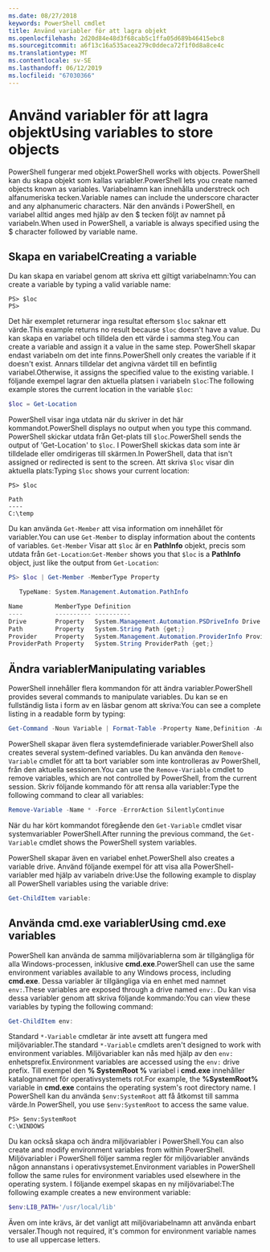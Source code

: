 ```yaml
---
ms.date: 08/27/2018
keywords: PowerShell cmdlet
title: Använd variabler för att lagra objekt
ms.openlocfilehash: 2d20d84e48d3f68cab5c1ffa05d689b46415ebc8
ms.sourcegitcommit: a6f13c16a535acea279c0ddeca72f1f0d8a8ce4c
ms.translationtype: MT
ms.contentlocale: sv-SE
ms.lasthandoff: 06/12/2019
ms.locfileid: "67030366"
---
```

# <a name="using-variables-to-store-objects"></a><span data-ttu-id="cff83-103">Använd variabler för att lagra objekt</span><span class="sxs-lookup"><span data-stu-id="cff83-103">Using variables to store objects</span></span>

<span data-ttu-id="cff83-104">PowerShell fungerar med objekt.</span><span class="sxs-lookup"><span data-stu-id="cff83-104">PowerShell works with objects.</span></span> <span data-ttu-id="cff83-105">PowerShell kan du skapa objekt som kallas variabler.</span><span class="sxs-lookup"><span data-stu-id="cff83-105">PowerShell lets you create named objects known as variables.</span></span>
<span data-ttu-id="cff83-106">Variabelnamn kan innehålla understreck och alfanumeriska tecken.</span><span class="sxs-lookup"><span data-stu-id="cff83-106">Variable names can include the underscore character and any alphanumeric characters.</span></span> <span data-ttu-id="cff83-107">När den används i PowerShell, en variabel alltid anges med hjälp av den \$ tecken följt av namnet på variabeln.</span><span class="sxs-lookup"><span data-stu-id="cff83-107">When used in PowerShell, a variable is always specified using the \$ character followed by variable name.</span></span>

## <a name="creating-a-variable"></a><span data-ttu-id="cff83-108">Skapa en variabel</span><span class="sxs-lookup"><span data-stu-id="cff83-108">Creating a variable</span></span>

<span data-ttu-id="cff83-109">Du kan skapa en variabel genom att skriva ett giltigt variabelnamn:</span><span class="sxs-lookup"><span data-stu-id="cff83-109">You can create a variable by typing a valid variable name:</span></span>

```
PS> $loc
PS>
```

<span data-ttu-id="cff83-110">Det här exemplet returnerar inga resultat eftersom `$loc` saknar ett värde.</span><span class="sxs-lookup"><span data-stu-id="cff83-110">This example returns no result because `$loc` doesn't have a value.</span></span> <span data-ttu-id="cff83-111">Du kan skapa en variabel och tilldela den ett värde i samma steg.</span><span class="sxs-lookup"><span data-stu-id="cff83-111">You can create a variable and assign it a value in the same step.</span></span> <span data-ttu-id="cff83-112">PowerShell skapar endast variabeln om det inte finns.</span><span class="sxs-lookup"><span data-stu-id="cff83-112">PowerShell only creates the variable if it doesn't exist.</span></span>
<span data-ttu-id="cff83-113">Annars tilldelar det angivna värdet till en befintlig variabel.</span><span class="sxs-lookup"><span data-stu-id="cff83-113">Otherwise, it assigns the specified value to the existing variable.</span></span> <span data-ttu-id="cff83-114">I följande exempel lagrar den aktuella platsen i variabeln `$loc`:</span><span class="sxs-lookup"><span data-stu-id="cff83-114">The following example stores the current location in the variable `$loc`:</span></span>

```powershell
$loc = Get-Location
```

<span data-ttu-id="cff83-115">PowerShell visar inga utdata när du skriver in det här kommandot.</span><span class="sxs-lookup"><span data-stu-id="cff83-115">PowerShell displays no output when you type this command.</span></span> <span data-ttu-id="cff83-116">PowerShell skickar utdata från Get-plats till `$loc`.</span><span class="sxs-lookup"><span data-stu-id="cff83-116">PowerShell sends the output of 'Get-Location' to `$loc`.</span></span> <span data-ttu-id="cff83-117">I PowerShell skickas data som inte är tilldelade eller omdirigeras till skärmen.</span><span class="sxs-lookup"><span data-stu-id="cff83-117">In PowerShell, data that isn't assigned or redirected is sent to the screen.</span></span> <span data-ttu-id="cff83-118">Att skriva `$loc` visar din aktuella plats:</span><span class="sxs-lookup"><span data-stu-id="cff83-118">Typing `$loc` shows your current location:</span></span>

```
PS> $loc

Path
----
C:\temp
```

<span data-ttu-id="cff83-119">Du kan använda `Get-Member` att visa information om innehållet för variabler.</span><span class="sxs-lookup"><span data-stu-id="cff83-119">You can use `Get-Member` to display information about the contents of variables.</span></span> <span data-ttu-id="cff83-120">`Get-Member` Visar att `$loc` är en **PathInfo** objekt, precis som utdata från `Get-Location`:</span><span class="sxs-lookup"><span data-stu-id="cff83-120">`Get-Member` shows you that `$loc` is a **PathInfo** object, just like the output from `Get-Location`:</span></span>

```powershell
PS> $loc | Get-Member -MemberType Property

   TypeName: System.Management.Automation.PathInfo

Name         MemberType Definition
----         ---------- ----------
Drive        Property   System.Management.Automation.PSDriveInfo Drive {get;}
Path         Property   System.String Path {get;}
Provider     Property   System.Management.Automation.ProviderInfo Provider {...
ProviderPath Property   System.String ProviderPath {get;}
```

## <a name="manipulating-variables"></a><span data-ttu-id="cff83-121">Ändra variabler</span><span class="sxs-lookup"><span data-stu-id="cff83-121">Manipulating variables</span></span>

<span data-ttu-id="cff83-122">PowerShell innehåller flera kommandon för att ändra variabler.</span><span class="sxs-lookup"><span data-stu-id="cff83-122">PowerShell provides several commands to manipulate variables.</span></span> <span data-ttu-id="cff83-123">Du kan se en fullständig lista i form av en läsbar genom att skriva:</span><span class="sxs-lookup"><span data-stu-id="cff83-123">You can see a complete listing in a readable form by typing:</span></span>

```powershell
Get-Command -Noun Variable | Format-Table -Property Name,Definition -AutoSize -Wrap
```

<span data-ttu-id="cff83-124">PowerShell skapar även flera systemdefinierade variabler.</span><span class="sxs-lookup"><span data-stu-id="cff83-124">PowerShell also creates several system-defined variables.</span></span> <span data-ttu-id="cff83-125">Du kan använda den `Remove-Variable` cmdlet för att ta bort variabler som inte kontrolleras av PowerShell, från den aktuella sessionen.</span><span class="sxs-lookup"><span data-stu-id="cff83-125">You can use the `Remove-Variable` cmdlet to remove variables, which are not controlled by PowerShell, from the current session.</span></span> <span data-ttu-id="cff83-126">Skriv följande kommando för att rensa alla variabler:</span><span class="sxs-lookup"><span data-stu-id="cff83-126">Type the following command to clear all variables:</span></span>

```powershell
Remove-Variable -Name * -Force -ErrorAction SilentlyContinue
```

<span data-ttu-id="cff83-127">När du har kört kommandot föregående den `Get-Variable` cmdlet visar systemvariabler PowerShell.</span><span class="sxs-lookup"><span data-stu-id="cff83-127">After running the previous command, the `Get-Variable` cmdlet shows the PowerShell system variables.</span></span>

<span data-ttu-id="cff83-128">PowerShell skapar även en variabel enhet.</span><span class="sxs-lookup"><span data-stu-id="cff83-128">PowerShell also creates a variable drive.</span></span> <span data-ttu-id="cff83-129">Använd följande exempel för att visa alla PowerShell-variabler med hjälp av variabeln drive:</span><span class="sxs-lookup"><span data-stu-id="cff83-129">Use the following example to display all PowerShell variables using the variable drive:</span></span>

```powershell
Get-ChildItem variable:
```

## <a name="using-cmdexe-variables"></a><span data-ttu-id="cff83-130">Använda cmd.exe variabler</span><span class="sxs-lookup"><span data-stu-id="cff83-130">Using cmd.exe variables</span></span>

<span data-ttu-id="cff83-131">PowerShell kan använda de samma miljövariablerna som är tillgängliga för alla Windows-processen, inklusive **cmd.exe**.</span><span class="sxs-lookup"><span data-stu-id="cff83-131">PowerShell can use the same environment variables available to any Windows process, including **cmd.exe**.</span></span> <span data-ttu-id="cff83-132">Dessa variabler är tillgängliga via en enhet med namnet `env:`.</span><span class="sxs-lookup"><span data-stu-id="cff83-132">These variables are exposed through a drive named `env:`.</span></span> <span data-ttu-id="cff83-133">Du kan visa dessa variabler genom att skriva följande kommando:</span><span class="sxs-lookup"><span data-stu-id="cff83-133">You can view these variables by typing the following command:</span></span>

```powershell
Get-ChildItem env:
```

<span data-ttu-id="cff83-134">Standard `*-Variable` cmdletar är inte avsett att fungera med miljövariabler.</span><span class="sxs-lookup"><span data-stu-id="cff83-134">The standard `*-Variable` cmdlets aren't designed to work with environment variables.</span></span> <span data-ttu-id="cff83-135">Miljövariabler kan nås med hjälp av den `env:` enhetsprefix.</span><span class="sxs-lookup"><span data-stu-id="cff83-135">Environment variables are accessed using the `env:` drive prefix.</span></span> <span data-ttu-id="cff83-136">Till exempel den **% SystemRoot %** variabel i **cmd.exe** innehåller katalognamnet för operativsystemets rot.</span><span class="sxs-lookup"><span data-stu-id="cff83-136">For example, the **%SystemRoot%** variable in **cmd.exe** contains the operating system's root directory name.</span></span> <span data-ttu-id="cff83-137">I PowerShell kan du använda `$env:SystemRoot` att få åtkomst till samma värde.</span><span class="sxs-lookup"><span data-stu-id="cff83-137">In PowerShell, you use `$env:SystemRoot` to access the same value.</span></span>

```
PS> $env:SystemRoot
C:\WINDOWS
```

<span data-ttu-id="cff83-138">Du kan också skapa och ändra miljövariabler i PowerShell.</span><span class="sxs-lookup"><span data-stu-id="cff83-138">You can also create and modify environment variables from within PowerShell.</span></span> <span data-ttu-id="cff83-139">Miljövariabler i PowerShell följer samma regler för miljövariabler används någon annanstans i operativsystemet.</span><span class="sxs-lookup"><span data-stu-id="cff83-139">Environment variables in PowerShell follow the same rules for environment variables used elsewhere in the operating system.</span></span> <span data-ttu-id="cff83-140">I följande exempel skapas en ny miljövariabel:</span><span class="sxs-lookup"><span data-stu-id="cff83-140">The following example creates a new environment variable:</span></span>

```powershell
$env:LIB_PATH='/usr/local/lib'
```

<span data-ttu-id="cff83-141">Även om inte krävs, är det vanligt att miljövariabelnamn att använda enbart versaler.</span><span class="sxs-lookup"><span data-stu-id="cff83-141">Though not required, it's common for environment variable names to use all uppercase letters.</span></span>
